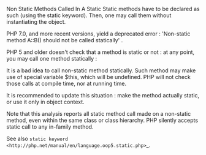 Non Static Methods Called In A Static
Static methods have to be declared as such (using the static keyword). Then, 
one may call them without instantiating the object.

PHP 7.0, and more recent versions, yield a deprecated error : 'Non-static method A::B() should not be called statically' .

PHP 5 and older doesn't check that a method is static or not : at any point, you may call one
method statically : 

<?php
    class x {
        static public function sm( ) { echo __METHOD__.\n; }
        public public sm( ) { echo __METHOD__.\n; }
    } 
    
    x::sm( ); // echo x::sm 
?>

It is a bad idea to call non-static method statically. Such method may make use of special
variable $this, which will be undefined. PHP will not check those calls at compile time,
nor at running time. 

It is recommended to update this situation : make the method actually static, or use it only 
in object context.

Note that this analysis reports all static method call made on a non-static method,
even within the same class or class hierarchy. PHP silently accepts static call to any
in-family method.

<?php
    class x {
        public function foo( ) { self::bar() }
        public function bar( ) { echo __METHOD__.\n; }
    } 
?>

See also `static keyword <http://php.net/manual/en/language.oop5.static.php>`_.

